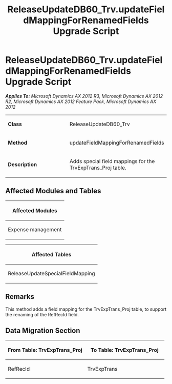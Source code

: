 ﻿---
title: ReleaseUpdateDB60_Trv.updateFieldMappingForRenamedFields Upgrade Script
TOCTitle: ReleaseUpdateDB60_Trv.updateFieldMappingForRenamedFields Upgrade Script
ms:assetid: 69650195-de98-9d48-3b22-7032b1e5b7f9
ms:mtpsurl: https://msdn.microsoft.com/en-us/library/JJ685629(v=AX.60)
ms:contentKeyID: 49708831
ms.date: 05/18/2015
mtps_version: v=AX.60
---

# ReleaseUpdateDB60\_Trv.updateFieldMappingForRenamedFields Upgrade Script 


_**Applies To:** Microsoft Dynamics AX 2012 R3, Microsoft Dynamics AX 2012 R2, Microsoft Dynamics AX 2012 Feature Pack, Microsoft Dynamics AX 2012_

<table>
<colgroup>
<col style="width: 50%" />
<col style="width: 50%" />
</colgroup>
<tbody>
<tr class="odd">
<td><p><strong>Class</strong></p></td>
<td><p>ReleaseUpdateDB60_Trv</p></td>
</tr>
<tr class="even">
<td><p><strong>Method</strong></p></td>
<td><p>updateFieldMappingForRenamedFields</p></td>
</tr>
<tr class="odd">
<td><p><strong>Description</strong></p></td>
<td><p>Adds special field mappings for the TrvExpTrans_Proj table.</p></td>
</tr>
</tbody>
</table>


## Affected Modules and Tables

<table>
<colgroup>
<col style="width: 100%" />
</colgroup>
<thead>
<tr class="header">
<th><p>Affected Modules</p></th>
</tr>
</thead>
<tbody>
<tr class="odd">
<td><p>Expense management</p></td>
</tr>
</tbody>
</table>


<table>
<colgroup>
<col style="width: 100%" />
</colgroup>
<thead>
<tr class="header">
<th><p>Affected Tables</p></th>
</tr>
</thead>
<tbody>
<tr class="odd">
<td><p>ReleaseUpdateSpecialFieldMapping</p></td>
</tr>
</tbody>
</table>


## Remarks

This method adds a field mapping for the TrvExpTrans\_Proj table, to support the renaming of the RefRecId field.

## Data Migration Section

<table>
<colgroup>
<col style="width: 50%" />
<col style="width: 50%" />
</colgroup>
<thead>
<tr class="header">
<th><p>From Table: TrvExpTrans_Proj</p></th>
<th><p>To Table: TrvExpTrans_Proj</p></th>
</tr>
</thead>
<tbody>
<tr class="odd">
<td><p>RefRecId</p></td>
<td><p>TrvExpTrans</p></td>
</tr>
</tbody>
</table>

  



